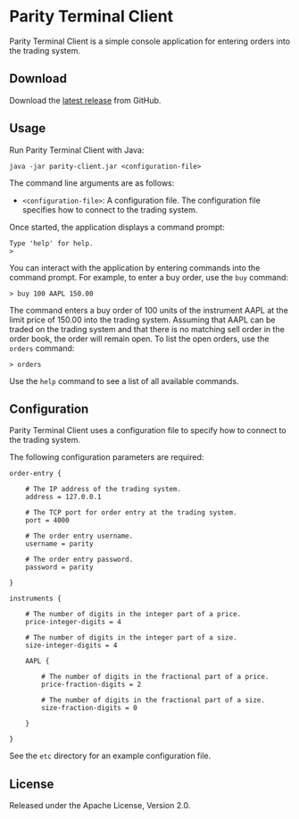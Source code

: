 # Parity Terminal Client

Parity Terminal Client is a simple console application for entering orders
into the trading system.

## Download

Download the [latest release][] from GitHub.

  [latest release]: https://github.com/paritytrading/parity/releases/latest

## Usage

Run Parity Terminal Client with Java:

```
java -jar parity-client.jar <configuration-file>
```

The command line arguments are as follows:

- `<configuration-file>`: A configuration file. The configuration file
  specifies how to connect to the trading system.

Once started, the application displays a command prompt:

```
Type 'help' for help.
>
```

You can interact with the application by entering commands into the command
prompt. For example, to enter a buy order, use the `buy` command:

```
> buy 100 AAPL 150.00
```

The command enters a buy order of 100 units of the instrument AAPL at the
limit price of 150.00 into the trading system. Assuming that AAPL can be
traded on the trading system and that there is no matching sell order in
the order book, the order will remain open. To list the open orders, use
the `orders` command:

```
> orders
```

Use the `help` command to see a list of all available commands.

## Configuration

Parity Terminal Client uses a configuration file to specify how to connect to
the trading system.

The following configuration parameters are required:

```
order-entry {

    # The IP address of the trading system.
    address = 127.0.0.1

    # The TCP port for order entry at the trading system.
    port = 4000

    # The order entry username.
    username = parity

    # The order entry password.
    password = parity

}

instruments {

    # The number of digits in the integer part of a price.
    price-integer-digits = 4

    # The number of digits in the integer part of a size.
    size-integer-digits = 4

    AAPL {

        # The number of digits in the fractional part of a price.
        price-fraction-digits = 2

        # The number of digits in the fractional part of a size.
        size-fraction-digits = 0

    }

}
```

See the `etc` directory for an example configuration file.

## License

Released under the Apache License, Version 2.0.

